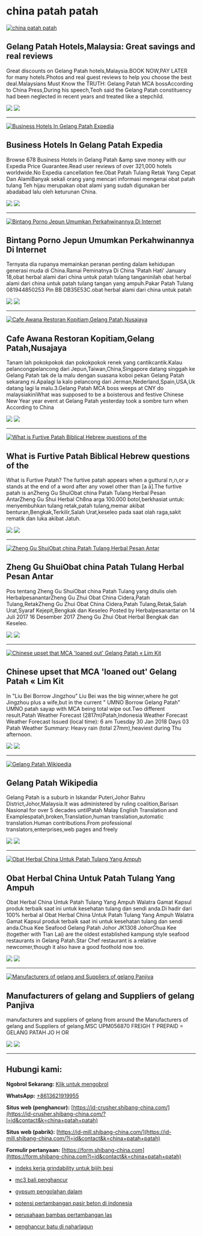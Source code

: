 # china patah patah

<a href="https://swt.shibang-china.com/?l=id&img&k=china+patah+patah" target="_blank">![china patah patah](http://static.shibang-china.com/all-800x300/1174.jpg)</a>

## Gelang Patah Hotels,Malaysia: Great savings and real reviews
Great discounts on Gelang Patah hotels,Malaysia.BOOK NOW,PAY LATER for many hotels.Photos and real guest reviews to help you choose the best deal.Malaysians Must Know the TRUTH: Gelang Patah MCA bossAccording to China Press,During his speech,Teoh said the Gelang Patah constituency had been neglected in recent years and treated like a stepchild.


<a href="https://whatsapp.shibangsoft.com/WhatsApp.php" target="_blank" title="WhatsApp">![](http://static.shibang-china.com/icon/whatsapp.png)</a> <a href="https://swt.shibang-china.com/?l=id&icon&k=china+patah+patah" target="_blank">![](http://static.shibang-china.com/icon/chat-id.png)</a>

---

<a href="https://swt.shibang-china.com/?l=id&img&k=china+patah+patah" target="_blank">![Business Hotels In Gelang Patah Expedia](http://static.shibang-china.com/all-800x300/252.jpg)</a>

## Business Hotels In Gelang Patah Expedia
Browse 678 Business Hotels in Gelang Patah &amp save money with our Expedia Price Guarantee.Read user reviews of over 321,000 hotels worldwide.No Expedia cancellation fee.Obat Patah Tulang Retak Yang Cepat Dan AlamiBanyak sekali orang yang mencari informasi mengenai obat patah tulang Teh hijau merupakan obat alami yang sudah digunakan ber abadabad lalu oleh keturunan China.


<a href="https://whatsapp.shibangsoft.com/WhatsApp.php" target="_blank" title="WhatsApp">![](http://static.shibang-china.com/icon/whatsapp.png)</a> <a href="https://swt.shibang-china.com/?l=id&icon&k=china+patah+patah" target="_blank">![](http://static.shibang-china.com/icon/chat-id.png)</a>

---

<a href="https://swt.shibang-china.com/?l=id&img&k=china+patah+patah" target="_blank">![Bintang Porno Jepun Umumkan Perkahwinannya Di Internet](http://static.shibang-china.com/all-800x300/463.jpg)</a>

## Bintang Porno Jepun Umumkan Perkahwinannya Di Internet
Ternyata dia rupanya memainkan peranan penting dalam kehidupan generasi muda di China.Ramai Peminatnya Di China 'Patah Hati' January 18,obat herbal alami dari china untuk patah tulang tanganinilah obat herbal alami dari china untuk patah tulang tangan yang ampuh.Pakar Patah Tulang 081944850253 Pin BB DB35E53C.obat herbal alami dari china untuk patah


<a href="https://whatsapp.shibangsoft.com/WhatsApp.php" target="_blank" title="WhatsApp">![](http://static.shibang-china.com/icon/whatsapp.png)</a> <a href="https://swt.shibang-china.com/?l=id&icon&k=china+patah+patah" target="_blank">![](http://static.shibang-china.com/icon/chat-id.png)</a>

---

<a href="https://swt.shibang-china.com/?l=id&img&k=china+patah+patah" target="_blank">![Cafe Awana Restoran Kopitiam,Gelang Patah,Nusajaya](http://static.shibang-china.com/all-800x300/271.jpg)</a>

## Cafe Awana Restoran Kopitiam,Gelang Patah,Nusajaya
Tanam lah pokokpokok dan pokokpokok renek yang cantikcantik.Kalau pelancongpelancong dari Jepun,Taiwan,China,Singapore datang singgah ke Gelang Patah tak de la malu dengan suasana koboi pekan Gelang Patah sekarang ni.Apalagi la kalo pelancong dari Jerman,Nederland,Spain,USA,Uk datang lagi la malu.3.Gelang Patah MCA boss weeps at CNY do malaysiakiniWhat was supposed to be a boisterous and festive Chinese New Year year event at Gelang Patah yesterday took a sombre turn when According to China


<a href="https://whatsapp.shibangsoft.com/WhatsApp.php" target="_blank" title="WhatsApp">![](http://static.shibang-china.com/icon/whatsapp.png)</a> <a href="https://swt.shibang-china.com/?l=id&icon&k=china+patah+patah" target="_blank">![](http://static.shibang-china.com/icon/chat-id.png)</a>

---

<a href="https://swt.shibang-china.com/?l=id&img&k=china+patah+patah" target="_blank">![What is Furtive Patah Biblical Hebrew questions of the](http://static.shibang-china.com/all-800x300/562.jpg)</a>

## What is Furtive Patah Biblical Hebrew questions of the
What is Furtive Patah? The furtive patah appears when a guttural ה,ח,or ע stands at the end of a word after any vowel other than [a ā].The furtive patah is anZheng Gu ShuiObat china Patah Tulang Herbal Pesan AntarZheng Gu Shui Herbal Ch8na arga 100.000 botol,berkhasiat untuk: menyembuhkan tulang retak,patah tulang,memar akibat benturan,Bengkak,Terkilir,Salah Urat,keseleo pada saat olah raga,sakit rematik dan luka akibat Jatuh.


<a href="https://whatsapp.shibangsoft.com/WhatsApp.php" target="_blank" title="WhatsApp">![](http://static.shibang-china.com/icon/whatsapp.png)</a> <a href="https://swt.shibang-china.com/?l=id&icon&k=china+patah+patah" target="_blank">![](http://static.shibang-china.com/icon/chat-id.png)</a>

---

<a href="https://swt.shibang-china.com/?l=id&img&k=china+patah+patah" target="_blank">![Zheng Gu ShuiObat china Patah Tulang Herbal Pesan Antar](http://static.shibang-china.com/all-800x300/322.jpg)</a>

## Zheng Gu ShuiObat china Patah Tulang Herbal Pesan Antar
Pos tentang Zheng Gu ShuiObat china Patah Tulang yang ditulis oleh HerbalpesanantarZheng Gu Zhui Obat China Cidera,Patah Tulang,RetakZheng Gu Zhui Obat China Cidera,Patah Tulang,Retak,Salah Urat,Syaraf Kejepit,Bengkak dan Keseleo Posted by Herbalpesanantar on 14 Juli 2017 16 Desember 2017 Zheng Gu Zhui Obat Herbal Bengkak dan Keseleo.


<a href="https://whatsapp.shibangsoft.com/WhatsApp.php" target="_blank" title="WhatsApp">![](http://static.shibang-china.com/icon/whatsapp.png)</a> <a href="https://swt.shibang-china.com/?l=id&icon&k=china+patah+patah" target="_blank">![](http://static.shibang-china.com/icon/chat-id.png)</a>

---

<a href="https://swt.shibang-china.com/?l=id&img&k=china+patah+patah" target="_blank">![Chinese upset that MCA 'loaned out' Gelang Patah « Lim Kit](http://static.shibang-china.com/all-800x300/201.jpg)</a>

## Chinese upset that MCA 'loaned out' Gelang Patah « Lim Kit
In "Liu Bei Borrow Jingzhou" Liu Bei was the big winner,where he got Jingzhou plus a wife,but in the current " UMNO Borrow Gelang Patah" UMNO patah sayap with MCA being total wipe out.Two different result.Patah Weather Forecast (2817m)Patah,Indonesia Weather Forecast Weather Forecast Issued (local time): 6 am Tuesday 30 Jan 2018 Days 03 Patah Weather Summary: Heavy rain (total 27mm),heaviest during Thu afternoon.


<a href="https://whatsapp.shibangsoft.com/WhatsApp.php" target="_blank" title="WhatsApp">![](http://static.shibang-china.com/icon/whatsapp.png)</a> <a href="https://swt.shibang-china.com/?l=id&icon&k=china+patah+patah" target="_blank">![](http://static.shibang-china.com/icon/chat-id.png)</a>

---

<a href="https://swt.shibang-china.com/?l=id&img&k=china+patah+patah" target="_blank">![Gelang Patah Wikipedia](http://static.shibang-china.com/all-800x300/551.jpg)</a>

## Gelang Patah Wikipedia
Gelang Patah is a suburb in Iskandar Puteri,Johor Bahru District,Johor,Malaysia.It was administered by ruling coalition,Barisan Nasional for over 5 decades untilPatah Malay English Translation and Examplespatah,broken,Translation,human translation,automatic translation.Human contributions.From professional translators,enterprises,web pages and freely


<a href="https://whatsapp.shibangsoft.com/WhatsApp.php" target="_blank" title="WhatsApp">![](http://static.shibang-china.com/icon/whatsapp.png)</a> <a href="https://swt.shibang-china.com/?l=id&icon&k=china+patah+patah" target="_blank">![](http://static.shibang-china.com/icon/chat-id.png)</a>

---

<a href="https://swt.shibang-china.com/?l=id&img&k=china+patah+patah" target="_blank">![Obat Herbal China Untuk Patah Tulang Yang Ampuh](http://static.shibang-china.com/all-800x300/908.jpg)</a>

## Obat Herbal China Untuk Patah Tulang Yang Ampuh
Obat Herbal China Untuk Patah Tulang Yang Ampuh Walatra Gamat Kapsul produk terbaik saat ini untuk kesehatan tulang dan sendi anda.Di hadir dari 100% herbal al Obat Herbal China Untuk Patah Tulang Yang Ampuh Walatra Gamat Kapsul produk terbaik saat ini untuk kesehatan tulang dan sendi anda.Chua Kee Seafood Gelang Patah Johor JK1308 JohorChua Kee (together with Tian Lai) are the oldest established kampung style seafood restaurants in Gelang Patah.Star Chef restaurant is a relative newcomer,though it also have a good foothold now too.


<a href="https://whatsapp.shibangsoft.com/WhatsApp.php" target="_blank" title="WhatsApp">![](http://static.shibang-china.com/icon/whatsapp.png)</a> <a href="https://swt.shibang-china.com/?l=id&icon&k=china+patah+patah" target="_blank">![](http://static.shibang-china.com/icon/chat-id.png)</a>

---

<a href="https://swt.shibang-china.com/?l=id&img&k=china+patah+patah" target="_blank">![Manufacturers of gelang and Suppliers of gelang Panjiva](http://static.shibang-china.com/all-800x300/968.jpg)</a>

## Manufacturers of gelang and Suppliers of gelang Panjiva
manufacturers and suppliers of gelang from around the Manufacturers of gelang and Suppliers of gelang.MSC UPM056870 FREIGH T PREPAID = GELANG PATAH JO H OR

<a href="https://whatsapp.shibangsoft.com/WhatsApp.php" target="_blank" title="WhatsApp">![](http://static.shibang-china.com/icon/whatsapp.png)</a> <a href="https://swt.shibang-china.com/?l=id&icon&k=china+patah+patah" target="_blank">![](http://static.shibang-china.com/icon/chat-id.png)</a>

---
## Hubungi kami:

**Ngobrol Sekarang:** [Klik untuk mengobrol](https://swt.shibang-china.com?l=id&contact&k=china+patah+patah)

**WhatsApp:**  [+8613621919955](https://whatsapp.shibangsoft.com/WhatsApp.php)

**Situs web (penghancur):** [https://id-crusher.shibang-china.com/](https://id-crusher.shibang-china.com/?l=id&contact&k=china+patah+patah)

**Situs web (pabrik):** [https://id-mill.shibang-china.com/](https://id-mill.shibang-china.com/?l=id&contact&k=china+patah+patah)

**Formulir pertanyaan:** [https://form.shibang-china.com](https://form.shibang-china.com?l=id&contact&k=china+patah+patah)

* [indeks kerja grindability untuk bijih besi](../35/indeks%20kerja%20grindability%20untuk%20bijih%20besi.md)

* [mc3 bali penghancur](../31/mc3%20bali%20penghancur.md)

* [gypsum pengolahan dalam](../37/gypsum%20pengolahan%20dalam.md)

* [potensi pertambangan pasir beton di indonesia](../34/potensi%20pertambangan%20pasir%20beton%20di%20indonesia.md)

* [perusahaan bambas pertambangan las](../33/perusahaan%20bambas%20pertambangan%20las.md)

* [penghancur batu di naharlagun](../39/penghancur%20batu%20di%20naharlagun.md)